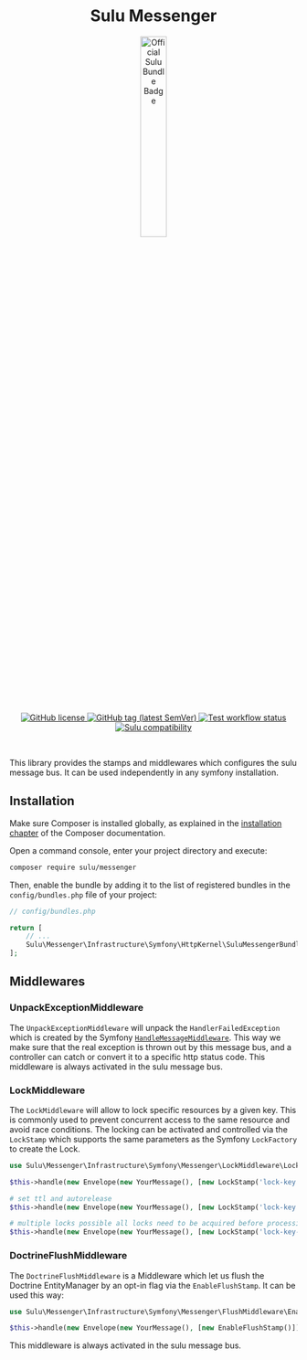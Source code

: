 <h1 align="center">Sulu Messenger</h1>

<p align="center">
    <a href="https://sulu.io/" target="_blank">
        <img width="30%" src="https://sulu.io/uploads/media/800x/00/230-Official%20Bundle%20Seal.svg?v=2-6&inline=1" alt="Official Sulu Bundle Badge">
    </a>
</p>

<p align="center">
    <a href="LICENSE" target="_blank">
        <img src="https://img.shields.io/github/license/sulu/messenger.svg" alt="GitHub license">
    </a>
    <a href="https://github.com/sulu/messenger/releases" target="_blank">
        <img src="https://img.shields.io/github/tag/sulu/messenger.svg" alt="GitHub tag (latest SemVer)">
    </a>
    <a href="https://github.com/sulu/messenger/actions" target="_blank">
        <img src="https://img.shields.io/github/actions/workflow/status/sulu/messenger/test-application.yaml" alt="Test workflow status">
    </a>
    <a href="https://github.com/sulu/sulu/releases" target="_blank">
        <img src="https://img.shields.io/badge/sulu%20compatibility-%3E=2.0-52b6ca.svg" alt="Sulu compatibility">
    </a>
</p>
<br/>

This library provides the stamps and middlewares which configures the sulu message bus.
It can be used independently in any symfony installation.

## Installation

Make sure Composer is installed globally, as explained in the
[installation chapter](https://getcomposer.org/doc/00-intro.md)
of the Composer documentation.

Open a command console, enter your project directory and execute:

```bash
composer require sulu/messenger
```

Then, enable the bundle by adding it to the list of registered bundles
in the `config/bundles.php` file of your project:

```php
// config/bundles.php

return [
    // ...
    Sulu\Messenger\Infrastructure\Symfony\HttpKernel\SuluMessengerBundle::class => ['all' => true],
];
```

## Middlewares

### UnpackExceptionMiddleware

The `UnpackExceptionMiddleware` will unpack the `HandlerFailedException` which
is created by the Symfony [`HandleMessageMiddleware`](https://github.com/symfony/symfony/blob/c7dbcc954366f92f66360f3960a10dc1ef5f2584/src/Symfony/Component/Messenger/Middleware/HandleMessageMiddleware.php#L129).
This way we make sure that the real exception is thrown out by this message
bus, and a controller can catch or convert it to a specific http status code.
This middleware is always activated in the sulu message bus.

### LockMiddleware

The `LockMiddleware` will allow to lock specific resources by a given key. This is commonly
used to prevent concurrent access to the same resource and avoid race conditions.
The locking can be activated and controlled via the `LockStamp` which supports the same parameters
as the Symfony `LockFactory` to create the Lock.

```php
use Sulu\Messenger\Infrastructure\Symfony\Messenger\LockMiddleware\LockStamp;

$this->handle(new Envelope(new YourMessage(), [new LockStamp('lock-key')]));

# set ttl and autorelease
$this->handle(new Envelope(new YourMessage(), [new LockStamp('lock-key', 300.0, true)]));

# multiple locks possible all locks need to be acquired before processing the message
$this->handle(new Envelope(new YourMessage(), [new LockStamp('lock-key-1'), new LockStamp('lock-key-2')]));
```

### DoctrineFlushMiddleware

The `DoctrineFlushMiddleware` is a Middleware which let us flush the Doctrine
EntityManager by an opt-in flag via the `EnableFlushStamp`. It can be used this way:

```php
use Sulu\Messenger\Infrastructure\Symfony\Messenger\FlushMiddleware\EnableFlushStamp;

$this->handle(new Envelope(new YourMessage(), [new EnableFlushStamp()]));
```

This middleware is always activated in the sulu message bus.
